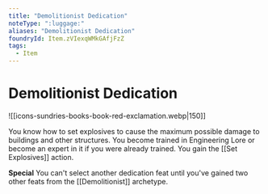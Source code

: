 ```yaml
---
title: "Demolitionist Dedication"
noteType: ":luggage:"
aliases: "Demolitionist Dedication"
foundryId: Item.zVIexqWMkGAfjFzZ
tags:
  - Item
---
```


# Demolitionist Dedication
![[icons-sundries-books-book-red-exclamation.webp|150]]

You know how to set explosives to cause the maximum possible damage to buildings and other structures. You become trained in Engineering Lore or become an expert in it if you were already trained. You gain the [[Set Explosives]] action.

**Special** You can't select another dedication feat until you've gained two other feats from the [[Demolitionist]] archetype.
